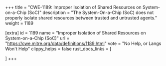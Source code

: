 +++
title = "CWE-1189: Improper Isolation of Shared Resources on System-on-a-Chip (SoC)"
description	= "The System-On-a-Chip (SoC) does not properly isolate shared resources between trusted and untrusted agents."
weight = 1189

[extra]
id = 1189
name = "Improper Isolation of Shared Resources on System-on-a-Chip (SoC)"
url = "https://cwe.mitre.org/data/definitions/1189.html"
vote = "No Help, or Langs Won't Help"
clippy_helps = false
rust_docs_links = [
	
]
+++

